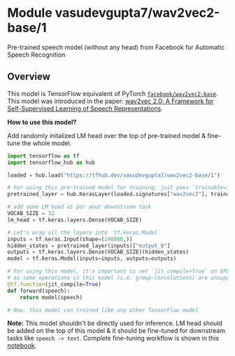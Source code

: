 # Module vasudevgupta7/wav2vec2-base/1

Pre-trained speech model (without any head) from Facebook for Automatic Speech Recognition

<!-- asset-path:  https://huggingface.co/vasudevgupta/tf-wav2vec2-base/resolve/main/wav2vec2-base.tar.gz -->
<!-- task: audio-stt -->
<!-- network-architecture: wav2vec2-base -->
<!-- format: saved_model_2 -->
<!-- fine-tunable: true -->
<!-- license: apache-2.0 -->
<!-- language: en -->
<!-- colab: https://colab.research.google.com/github/vasudevgupta7/gsoc-wav2vec2/blob/main/notebooks/wav2vec2_base_saved_model.ipynb -->

## Overview

This model is TensorFlow equivalent of PyTorch [`facebook/wav2vec2-base`](https://huggingface.co/facebook/wav2vec2-base). This model was introduced in the paper: [wav2vec 2.0: A Framework for Self-Supervised Learning of Speech Representations](https://arxiv.org/abs/2006.11477).

**How to use this model?**

Add randomly initalized LM head over the top of pre-trained model & fine-tune the whole model.

```python
import tensorflow as tf
import tensorflow_hub as hub

loaded = hub.load("https://tfhub.dev/vasudevgupta7/wav2vec2-base/1")

# For using this pre-trained model for training, just pass `trainable=True` in `hub.KerasLayer`
pretrained_layer = hub.KerasLayer(loaded.signatures["wav2vec2"], trainable=True)

# add some LM head as per your downstream task
VOCAB_SIZE = 32
lm_head = tf.keras.layers.Dense(VOCAB_SIZE)

# Let's wrap all the layers into `tf.keras.Model`
inputs = tf.keras.Input(shape=(246000,))
hidden_states = pretrained_layer(inputs)["output_0"]
outputs = tf.keras.layers.Dense(VOCAB_SIZE)(hidden_states)
model = tf.keras.Model(inputs=inputs, outputs=outputs)

# For using this model, it's important to set `jit_compile=True` on GPUs/CPUs
# as some operations in this model (i.e. group-convolutions) are unsupported without it
@tf.function(jit_compile=True)
def forward(speech):
    return model(speech)

# Now, this model can trained like any other TensorFlow model
```

**Note:** This model shouldn't be directly used for inference. LM head should be added on the top of this model & it should be fine-tuned for downstream tasks like `speech -> text`. Complete fine-tuning workflow is shown in this [notebook](https://colab.research.google.com/github/vasudevgupta7/gsoc-wav2vec2/blob/main/notebooks/wav2vec2_base_saved_model.ipynb).
